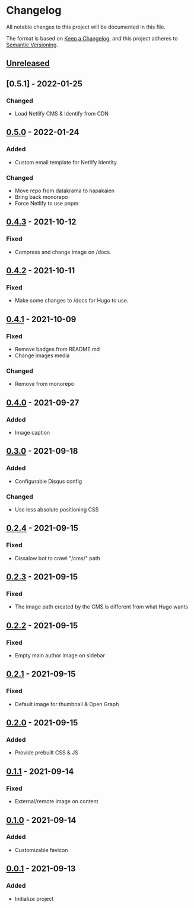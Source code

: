 # Changelog

All notable changes to this project will be documented in this file.

The format is based on [Keep a Changelog](https://keepachangelog.com/en/1.0.0/),
and this project adheres to [Semantic Versioning](https://semver.org/spec/v2.0.0.html).

## [Unreleased]

## [0.5.1] - 2022-01-25

### Changed

- Load Netlify CMS & Identify from CDN

## [0.5.0] - 2022-01-24

### Added

- Custom email template for Netlify Identity

### Changed

- Move repo from datakrama to hapakaien
- Bring back monorepo
- Force Netlify to use pnpm

## [0.4.3] - 2021-10-12

### Fixed

- Compress and change image on /docs.

## [0.4.2] - 2021-10-11

### Fixed

- Make some changes to /docs for Hugo to use.

## [0.4.1] - 2021-10-09

### Fixed

- Remove badges from README.md
- Change images media

### Changed

- Remove from monorepo

## [0.4.0] - 2021-09-27

### Added

- Image caption

## [0.3.0] - 2021-09-18

### Added

- Configurable Disqus config

### Changed

- Use less absolute positioning CSS

## [0.2.4] - 2021-09-15

### Fixed

- Dissalow bot to crawl "/cms/" path

## [0.2.3] - 2021-09-15

### Fixed

- The image path created by the CMS is different from what Hugo wants

## [0.2.2] - 2021-09-15

### Fixed

- Empty main author image on sidebar

## [0.2.1] - 2021-09-15

### Fixed

- Default image for thumbnail & Open Graph

## [0.2.0] - 2021-09-15

### Added

- Provide prebuilt CSS & JS

## [0.1.1] - 2021-09-14

### Fixed

- External/remote image on content

## [0.1.0] - 2021-09-14

### Added

- Customizable favicon

## [0.0.1] - 2021-09-13

### Added

- Initialize project

[Unreleased]: https://github.com/hapakaien/hugo-themes/compare/nyerat/v0.5.1...HEAD
[0.5.0]: https://github.com/hapakaien/hugo-themes/compare/nyerat/v0.5.0...nyerat/v0.5.1
[0.5.0]: https://github.com/hapakaien/hugo-themes/compare/v0.4.3...nyerat/v0.5.0
[0.4.3]: https://github.com/hapakaien/hugo-themes/compare/v0.4.2...v0.4.3
[0.4.2]: https://github.com/hapakaien/hugo-themes/compare/v0.4.1...v0.4.2
[0.4.1]: https://github.com/hapakaien/hugo-themes/compare/v0.4.0...v0.4.1
[0.4.0]: https://github.com/hapakaien/hugo-themes/compare/v0.3.0...v0.4.0
[0.3.0]: https://github.com/hapakaien/hugo-themes/compare/v0.2.4...v0.3.0
[0.2.4]: https://github.com/hapakaien/hugo-themes/compare/v0.2.3...v0.2.4
[0.2.3]: https://github.com/hapakaien/hugo-themes/compare/v0.2.2...v0.2.3
[0.2.2]: https://github.com/hapakaien/hugo-themes/compare/v0.2.1...v0.2.2
[0.2.1]: https://github.com/hapakaien/hugo-themes/compare/v0.2.0...v0.2.1
[0.2.0]: https://github.com/hapakaien/hugo-themes/compare/v0.1.1...v0.2.0
[0.1.1]: https://github.com/hapakaien/hugo-themes/compare/v0.1.0...v0.1.1
[0.1.0]: https://github.com/hapakaien/hugo-themes/compare/v0.0.1...v0.1.0
[0.0.1]: https://github.com/datakrama/hugo-themes/releases/tag/v0.0.1
